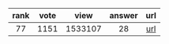 
| rank | vote | view | answer | url |
|:-:|:-:|:-:|:-:|:-:|
|77|1151|1533107|28| [url](http://stackoverflow.com/questions/11346283/renaming-columns-in-pandas) |
